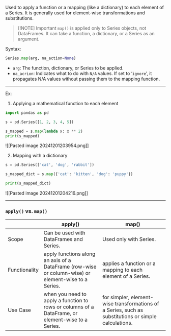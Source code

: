 Used to apply a function or a mapping (like a dictionary) to each element of a Series. It is generally used for element-wise transformations and substitutions.

> [!NOTE] Important
> `map()` is applied only to Series objects, not DataFrames.
> It can take a function, a dictionary, or a Series as an argument.

Syntax:
```python
Series.map(arg, na_action=None)
```
- `arg`: The function, dictionary, or Series to be applied.
- `na_acrion`: Indicates what to do with `N/A` values.
	If set to ‘`ignore`’, it propagates N/A values without passing them to the mapping function.
*****
Ex: 
1. Applying a mathematical function to each element
```python
import pandas as pd

s = pd.Series([1, 2, 3, 4, 5])

s_mapped = s.map(lambda x: x ** 2)
print(s_mapped)
```
![[Pasted image 20241201203954.png]]

2. Mapping with a dictionary
```python
s = pd.Series(['cat', 'dog', 'rabbit'])

s_mapped_dict = s.map({'cat': 'kitten', 'dog': 'puppy'})

print(s_mapped_dict)
```
![[Pasted image 20241201204216.png]]

****
### `apply()` vs. `map()`

|               | apply()                                                                                             | map()                                                                                                |
| ------------- | --------------------------------------------------------------------------------------------------- | ---------------------------------------------------------------------------------------------------- |
| Scope         | Can be used with DataFrames and Series.                                                             | Used only with Series.                                                                               |
| Functionality | apply functions along an axis of a DataFrame (row-wise or column-wise) or element-wise to a Series. | applies a function or a mapping to each element of a Series.                                         |
| Use Case      | when you need to apply a function to rows or columns of a DataFrame, or element-wise to a Series.   | for simpler, element-wise transformations of a Series, such as substitutions or simple calculations. |
